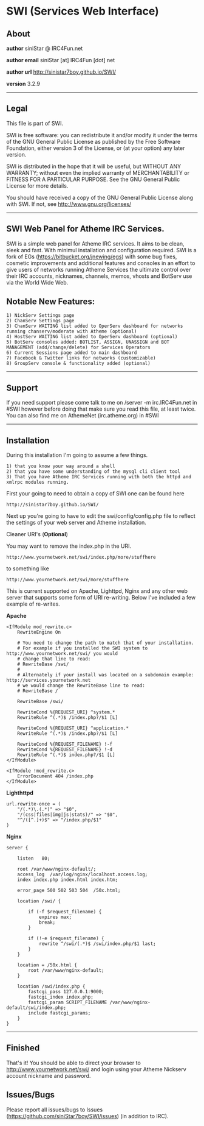 # SWI (Services Web Interface)

## About

**author** siniStar @ IRC4Fun.net

**author email** siniStar [at] IRC4Fun [dot] net

**author url** http://sinistar7boy.github.io/SWI/

**version** 3.2.9

- - -

## Legal
This file is part of SWI.

SWI is free software: you can redistribute it and/or modify
it under the terms of the GNU General Public License as published by
the Free Software Foundation, either version 3 of the License, or
(at your option) any later version.

SWI is distributed in the hope that it will be useful,
but WITHOUT ANY WARRANTY; without even the implied warranty of
MERCHANTABILITY or FITNESS FOR A PARTICULAR PURPOSE.  See the
GNU General Public License for more details.

You should have received a copy of the GNU General Public License
along with SWI.  If not, see http://www.gnu.org/licenses/

- - -

## SWI Web Panel for Atheme IRC Services.

SWI is a simple web panel for Atheme IRC services. It aims to be clean, sleek and fast. With minimul installation and configuration required.
SWI is a fork of EGs (https://bitbucket.org/jnewing/egs) with some bug fixes, cosmetic improvements and additional features and consoles in
an effort to give users of networks running Atheme Services the ultimate control over their IRC accounts, nicknames, channels, memos, vhosts
and BotServ use via the World Wide Web.

## Notable New Features:

    1) NickServ Settings page
	2) ChanServ Settings page
	3) ChanServ WAITING list added to OperServ dashboard for networks running chanserv/moderate with Atheme (optional)
	4) HostServ WAITING list added to OperServ dashboard (optional)
	5) BotServ consoles added: BOTLIST, ASSIGN, UNASSIGN and BOT MANAGEMENT (add/change/delete) for Services Operators
    6) Current Sessions page added to main dashboard
	7) Facebook & Twitter links for networks (customizable)
	8) GroupServ console & functionality added (optional)

- - -

## Support

If you need support please come talk to me on /server -m irc.IRC4Fun.net in #SWI however before doing that make sure you read this file, at
least twice.  You can also find me on AthemeNet (irc.atheme.org) in #SWI

- - -

## Installation

During this installation I'm going to assume a few things.

    1) that you know your way around a shell
    2) that you have some understanding of the mysql cli client tool
    3) That you have Atheme IRC Services running with both the httpd and xmlrpc modules running.


First your going to need to obtain a copy of SWI one can be found here

	http://sinistar7boy.github.io/SWI/

Next up you're going to have to edit the swi/config/config.php file to reflect the settings of your web server and Atheme installation.

Cleaner URI's (**Optional**)

You may want to remove the index.php in the URI.

	http://www.yournetwork.net/swi/index.php/more/stuffhere

to something like

	http://www.yournetwork.net/swi/more/stuffhere

This is current supported on Apache, Lighttpd, Nginx and any other web server that supports some form of URI re-writing. Below I've included a few example of re-writes.

**Apache**

	<IfModule mod_rewrite.c>
		RewriteEngine On
		
		# You need to change the path to match that of your installation.
		# For example if you installed the SWI system to http://www.yournetwork.net/swi/ you would 
		# change that line to read:
    	# RewriteBase /swi/
		#     
		# Alternately if your install was located on a subdomain example: http://services.yournetwork.net 
		# we would change the RewriteBase line to read:
		# RewriteBase /
		
		RewriteBase /swi/
		
		RewriteCond %{REQUEST_URI} ^system.*
		RewriteRule ^(.*)$ /index.php?/$1 [L]
		
		RewriteCond %{REQUEST_URI} ^application.*
		RewriteRule ^(.*)$ /index.php?/$1 [L]
		
		RewriteCond %{REQUEST_FILENAME} !-f
		RewriteCond %{REQUEST_FILENAME} !-d
		RewriteRule ^(.*)$ index.php?/$1 [L]
	</IfModule>
	
	<IfModule !mod_rewrite.c>
		ErrorDocument 404 /index.php
	</IfModule>


**Lighthttpd**

	url.rewrite-once = (
 		"/(.*)\.(.*)" => "$0",
 		"/(css|files|img|js|stats)/" => "$0",
 		"^/([^.]+)$" => "/index.php/$1"
	)

**Nginx**

 	server {
    
    	listen   80;
    	
    	root /var/www/nginx-default/;
    	access_log  /var/log/nginx/localhost.access.log;
    	index index.php index.html index.htm;

    	error_page 500 502 503 504  /50x.html;
	
    	location /swi/ {
        	
        	if (-f $request_filename) {
            	expires max;
            	break;
        	}
    	
        	if (!-e $request_filename) {
            	rewrite ^/swi/(.*)$ /swi/index.php/$1 last;
        	}
    	}
    
    	location = /50x.html {
        	root /var/www/nginx-default;
    	}
	
    	location /swi/index.php {
        	fastcgi_pass 127.0.0.1:9000;
        	fastcgi_index index.php;
        	fastcgi_param SCRIPT_FILENAME /var/www/nginx-default/swi/index.php;
        	include fastcgi_params;
    	}
	}

 - - -

## Finished

That's it! You should be able to direct your browser to http://www.yournetwork.net/swi/ and login using your Atheme Nickserv account nickname and password.

## Issues/Bugs

Please report all issues/bugs to Issues (https://github.com/siniStar7boy/SWI/issues) (in addition to IRC). 




